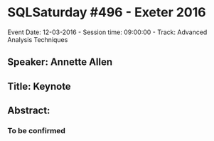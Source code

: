 # SQLSaturday #496 - Exeter 2016
Event Date: 12-03-2016 - Session time: 09:00:00 - Track: Advanced Analysis Techniques
## Speaker: Annette Allen
## Title: Keynote
## Abstract:
### To be confirmed
